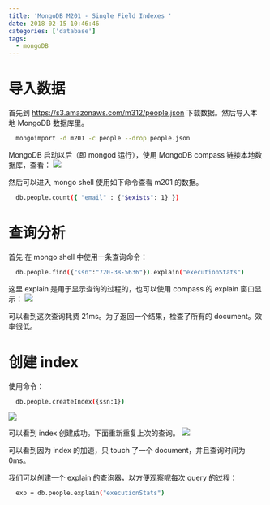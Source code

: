 ```yaml
---
title: 'MongoDB M201 - Single Field Indexes '
date: 2018-02-15 10:46:46
categories: ['database']
tags:
  - mongoDB
---
```

# 导入数据

首先到 https://s3.amazonaws.com/m312/people.json 下载数据。然后导入本地 MongoDB 数据库里。
```bash
  mongoimport -d m201 -c people --drop people.json
```
MongoDB 启动以后（即 mongod 运行），使用 MongoDB compass 链接本地数据库，查看：
![](1.png)
<!-- more -->
然后可以进入 mongo shell 使用如下命令查看 m201 的数据。
```bash
  db.people.count({ "email" : {"$exists": 1} })
```

# 查询分析
首先 在 mongo shell 中使用一条查询命令：
```bash
  db.people.find({"ssn":"720-38-5636"}).explain("executionStats")
```
这里 explain 是用于显示查询的过程的，也可以使用 compass 的 explain 窗口显示：
![](2.png)


可以看到这次查询耗费 21ms。为了返回一个结果，检查了所有的 document。效率很低。

# 创建 index
使用命令：
```bash
  db.people.createIndex({ssn:1})
```
![](3.png)


可以看到 index 创建成功。下面重新重复上次的查询。
![](4.png)

可以看到因为 index 的加速，只 touch 了一个 document，并且查询时间为 0ms。

我们可以创建一个 explain 的查询器，以方便观察呢每次 query 的过程：
```bash
  exp = db.people.explain("executionStats")
```
